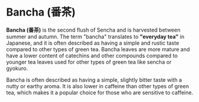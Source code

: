 # Bancha (番茶)

**Bancha (番茶)** is the second flush of Sencha and is harvested between summer and autumn. The term "bancha" translates to **"everyday tea"** in Japanese, and it is often described as having a simple and rustic taste compared to other types of green tea. Bancha leaves are more mature and have a lower content of catechins and other compounds compared to younger tea leaves used for other types of green tea like sencha or gyokuro.

Bancha is often described as having a simple, slightly bitter taste with a nutty or earthy aroma. It is also lower in caffeine than other types of green tea, which makes it a popular choice for those who are sensitive to caffeine.
